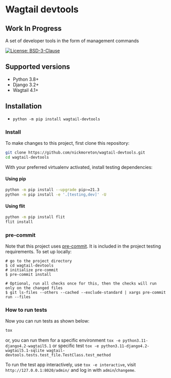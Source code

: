 # Wagtail devtools

## Work In Progress

A set of developer tools in the form of management commands

[![License: BSD-3-Clause](https://img.shields.io/badge/License-BSD--3--Clause-blue.svg)](https://opensource.org/licenses/BSD-3-Clause)

## Supported versions

- Python 3.8+
- Django 3.2+
- Wagtail 4.1+

## Installation

- `python -m pip install wagtail-devtools`

<!-- ## Contributing -->

<!-- ## Links

- [Documentation](https://github.com/nickmoreton/wagtail-devtools/blob/main/README.md)
- [Changelog](https://github.com/nickmoreton/wagtail-devtools/blob/main/CHANGELOG.md)
- [Contributing](https://github.com/nickmoreton/wagtail-devtools/blob/main/CONTRIBUTING.md)
- [Discussions](https://github.com/nickmoreton/wagtail-devtools/discussions)
- [Security](https://github.com/nickmoreton/wagtail-devtools/security) -->

### Install

To make changes to this project, first clone this repository:

```sh
git clone https://github.com/nickmoreton/wagtail-devtools.git
cd wagtail-devtools
```

With your preferred virtualenv activated, install testing dependencies:

#### Using pip

```sh
python -m pip install --upgrade pip>=21.3
python -m pip install -e '.[testing,dev]' -U
```

#### Using flit

```sh
python -m pip install flit
flit install
```

### pre-commit

Note that this project uses [pre-commit](https://github.com/pre-commit/pre-commit).
It is included in the project testing requirements. To set up locally:

```shell
# go to the project directory
$ cd wagtail-devtools
# initialize pre-commit
$ pre-commit install

# Optional, run all checks once for this, then the checks will run only on the changed files
$ git ls-files --others --cached --exclude-standard | xargs pre-commit run --files
```

### How to run tests

Now you can run tests as shown below:

```sh
tox
```

or, you can run them for a specific environment `tox -e python3.11-django4.2-wagtail5.1` or specific test
`tox -e python3.11-django4.2-wagtail5.1-sqlite wagtail-devtools.tests.test_file.TestClass.test_method`

To run the test app interactively, use `tox -e interactive`, visit `http://127.0.0.1:8020/admin/` and log in with `admin`/`changeme`.

